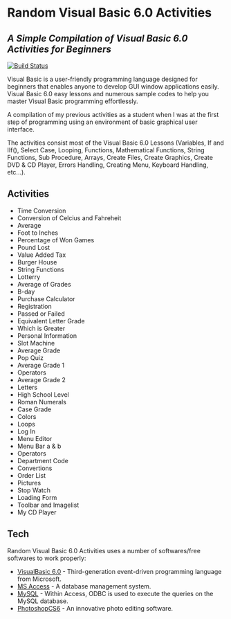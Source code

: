 # Random Visual Basic 6.0 Activities
## _A Simple Compilation of Visual Basic 6.0 Activities for Beginners_

[![Build Status](https://travis-ci.org/joemccann/dillinger.svg?branch=master)](https://github.com/acjacinto/computerized-voting-system)

Visual Basic is a user-friendly programming language designed for beginners that enables anyone to develop GUI window applications easily. Visual Basic 6.0 easy lessons and numerous sample codes to help you master Visual Basic programming effortlessly. 

A compilation of my previous activities as a student when I was at the first step of programming using an environment of basic graphical user interface.

The activities consist most of the Visual Basic 6.0 Lessons (Variables, If and IIf(), Select Case, Looping, Functions, Mathematical Functions, String Functions, Sub Procedure, Arrays, Create Files, Create Graphics, Create DVD & CD Player, Errors Handling, Creating Menu, Keyboard Handling, etc...).

## Activities

- Time Conversion
- Conversion of Celcius and Fahreheit
- Average
- Foot to Inches
- Percentage of Won Games
- Pound Lost
- Value Added Tax
- Burger House
- String Functions 
- Lotterry
- Average of Grades
- B-day
- Purchase Calculator
- Registration
- Passed or Failed
- Equivalent Letter Grade
- Which is Greater
- Personal Information
- Slot Machine
- Average Grade
- Pop Quiz
- Average Grade 1
- Operators
- Average Grade 2
- Letters
- High School Level
- Roman Numerals
- Case Grade
- Colors
- Loops
- Log In
- Menu Editor
- Menu Bar a & b
- Operators
- Department Code
- Convertions
- Order List
- Pictures
- Stop Watch
- Loading Form
- Toolbar and Imagelist
- My CD Player

## Tech

Random Visual Basic 6.0 Activities uses a number of softwares/free softwares to work properly:

- [VisualBasic 6.0](https://winworldpc.com/product/microsoft-visual-bas/60) - Third-generation event-driven programming language from Microsoft.
- [MS Access](https://www.microsoft.com/en-ww/microsoft-365/access) - A database management system.
- [MySQL](https://dev.mysql.com/doc/connector-odbc/en/connector-odbc-examples-tools-with-access.html) - Within Access, ODBC is used to execute the queries on the MySQL database.
- [PhotoshopCS6](https://www.adobe.com/sea/products/photoshop.html) - An innovative photo editing software.



[//]: # (These are reference links used in the body of this note and get stripped out when the markdown processor does its job. There is no need to format nicely because it shouldn't be seen. Thanks SO - http://stackoverflow.com/questions/4823468/store-comments-in-markdown-syntax)

   [dill]: <https://github.com/joemccann/dillinger>
   [git-repo-url]: <https://github.com/joemccann/dillinger.git>
   [john gruber]: <http://daringfireball.net>
   [df1]: <http://daringfireball.net/projects/markdown/>
   [markdown-it]: <https://github.com/markdown-it/markdown-it>
   [Ace Editor]: <http://ace.ajax.org>
   [node.js]: <http://nodejs.org>
   [Twitter Bootstrap]: <http://twitter.github.com/bootstrap/>
   [jQuery]: <http://jquery.com>
   [@tjholowaychuk]: <http://twitter.com/tjholowaychuk>
   [express]: <http://expressjs.com>
   [AngularJS]: <http://angularjs.org>
   [Gulp]: <http://gulpjs.com>

   [PlDb]: <https://github.com/joemccann/dillinger/tree/master/plugins/dropbox/README.md>
   [PlGh]: <https://github.com/joemccann/dillinger/tree/master/plugins/github/README.md>
   [PlGd]: <https://github.com/joemccann/dillinger/tree/master/plugins/googledrive/README.md>
   [PlOd]: <https://github.com/joemccann/dillinger/tree/master/plugins/onedrive/README.md>
   [PlMe]: <https://github.com/joemccann/dillinger/tree/master/plugins/medium/README.md>
   [PlGa]: <https://github.com/RahulHP/dillinger/blob/master/plugins/googleanalytics/README.md>
